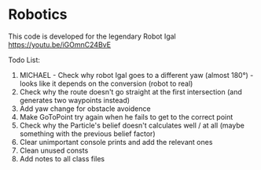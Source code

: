 # Robotics
This code is developed for the legendary Robot Igal
https://youtu.be/iGOmnC24BvE

Todo List:
  1. MICHAEL - Check why robot Igal goes to a different yaw (almost 180°) - looks like it depends on the conversion (robot to real)
  2. Check why the route doesn't go straight at the first intersection (and generates two waypoints instead)
  3. Add yaw change for obstacle avoidence
  4. Make GoToPoint try again when he fails to get to the correct point
  5. Check why the Particle's belief doesn't calculates well / at all (maybe something with the previous belief factor)
  6. Clear unimportant console prints and add the relevant ones
  7. Clean unused consts
  8. Add notes to all class files
